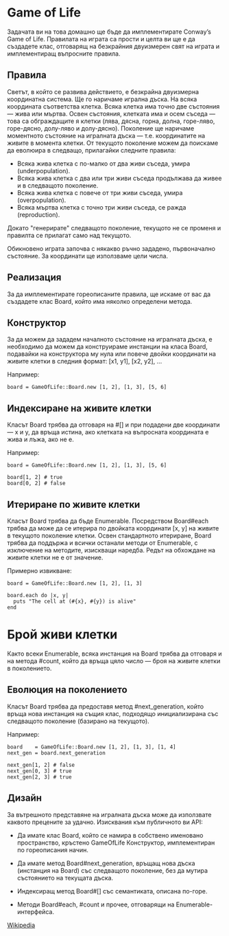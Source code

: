 # Game of Life

Задачата ви на това домашно ще бъде да имплементирате Conway’s Game of Life. Правилата на играта са прости и целта ви ще е да създадете клас, отговарящ на безкрайния двуизмерен свят на играта и имплементиращ въпросните правила.

## Правила

Светът, в който се развива действието, е безкрайна двуизмерна координатна система. Ще го наричаме игрална дъска. На всяка координата съответства клетка. Всяка клетка има точно две състояния — жива или мъртва. Освен състояния, клетката има и осем съседа — това са обграждащите я клетки (лява, дясна, горна, долна, горе-ляво, горе-дясно, долу-ляво и долу-дясно). Поколение ще наричаме моментното състояние на игралната дъска — т.е. координатите на живите в момента клетки. От текущото поколение можем да поискаме да еволюира в следващо, прилагайки следните правила:

- Всяка жива клетка с по-малко от два живи съседа, умира (underpopulation).
- Всяка жива клетка с два или три живи съседа продължава да живее и в следващото поколение.
- Всяка жива клетка с повече от три живи съседа, умира (overpopulation).
- Всяка мъртва клетка с точно три живи съседа, се ражда (reproduction).

Докато "генерирате" следващото поколение, текущото не се променя и правилта се прилагат само над текущото.

Обикновено играта започва с някакво ръчно зададено, първоначално състояние. За координати ще използваме цели числа.

## Реализация

За да имплементирате гореописаните правила, ще искаме от вас да създадете клас Board, който има няколко определени метода.

## Конструктор

За да можем да зададем началното състояние на игралната дъска, е необходимо да можем да конструираме инстанции на класа Board, подавайки на конструктора му нула или повече двойки координати на живите клетки в следния формат: [x1, y1], [x2, y2], …

Например:

```
board = GameOfLife::Board.new [1, 2], [1, 3], [5, 6]
```

## Индексиране на живите клетки

Класът Board трябва да отговаря на #[] и при подадени две координати — x и y, да връща истина, ако клетката на въпросната координата е жива и лъжа, ако не е.

Например:

```
board = GameOfLife::Board.new [1, 2], [1, 3], [5, 6]

board[1, 2] # true
board[0, 2] # false
```
## Итериране по живите клетки

Класът Board трябва да бъде Enumerable. Посредством Board#each трябва да може да се итерира по двойката координати [x, y] на живите в текущото поколение клетки. Освен стандартното итериране, Board трябва да поддържа и всички останали методи от Enumerable, с изключение на методите, изискващи наредба. Редът на обхождане на живите клетки не е от значение.

Примерно извикване:

```
board = GameOfLife::Board.new [1, 2], [1, 3]

board.each do |x, y|
  puts "The cell at (#{x}, #{y}) is alive"
end
```

# Брой живи клетки

Както всеки Enumerable, всяка инстанция на Board трябва да отговаря и на метода #count, който да връща цяло число — броя на живите клетки в поколението.

## Еволюция на поколението

Класът Board трябва да предоставя метод #next_generation, който връща нова инстанция на същия клас, подходящо инициализирана със следващото поколение (базирано на текущото).

Например:

```
board    = GameOfLife::Board.new [1, 2], [1, 3], [1, 4]
next_gen = board.next_generation

next_gen[1, 2] # false
next_gen[0, 3] # true
next_gen[2, 3] # true
```

## Дизайн

За вътрешното представяне на игралната дъска може да използвате каквото прецените за удачно. Изисквания към публичното ви API:

- Да имате клас Board, който се намира в собствено именовано пространство, кръстено GameOfLife
Конструктор, имплементиран по гореописания начин.

- Да имате метод Board#next_generation, връщащ нова дъска (инстанция на Board) със следващото поколение, без да мутира състоянието на текущата дъска.

- Индексиращ метод Board#[] със семантиката, описана по-горе.

- Методи Board#each, #count и прочее, отговарящи на Enumerable-интерфейса.

[Wikipedia](https://en.wikipedia.org/wiki/Conway%27s_Game_of_Life)
